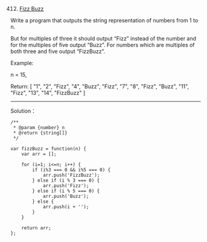 412. [Fizz Buzz](https://leetcode.com/problems/fizz-buzz/)

Write a program that outputs the string representation of numbers from 1 to n.

But for multiples of three it should output “Fizz” instead of the number and for the multiples of five output “Buzz”. For numbers which are multiples of both three and five output “FizzBuzz”.

Example:

n = 15,

Return:
[
    "1",
    "2",
    "Fizz",
    "4",
    "Buzz",
    "Fizz",
    "7",
    "8",
    "Fizz",
    "Buzz",
    "11",
    "Fizz",
    "13",
    "14",
    "FizzBuzz"
]

---
Solution：

    /**
     * @param {number} n
     * @return {string[]}
     */
    
    var fizzBuzz = function(n) {
        var arr = [];
        
        for (i=1; i<=n; i++) {
            if (i%3 === 0 && i%5 === 0) {
                arr.push('FizzBuzz');
            } else if (i % 3 === 0) {
                arr.push('Fizz');
            } else if (i % 5 === 0) {
                arr.push('Buzz');
            } else {
                arr.push(i + '');
            }
        }
        
        return arr;
    };